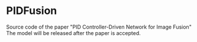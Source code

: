 # PIDFusion
Source code of the paper "PID Controller-Driven Network for Image Fusion"
The model will be released after the paper is accepted.

